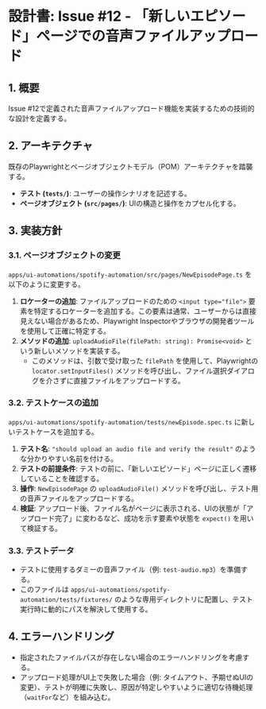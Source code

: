 # 設計書: Issue #12 - 「新しいエピソード」ページでの音声ファイルアップロード

## 1. 概要

Issue #12で定義された音声ファイルアップロード機能を実装するための技術的な設計を定義する。

## 2. アーキテクチャ

既存のPlaywrightとページオブジェクトモデル（POM）アーキテクチャを踏襲する。

- **テスト (`tests/`)**: ユーザーの操作シナリオを記述する。
- **ページオブジェクト (`src/pages/`)**: UIの構造と操作をカプセル化する。

## 3. 実装方針

### 3.1. ページオブジェクトの変更

`apps/ui-automations/spotify-automation/src/pages/NewEpisodePage.ts` を以下のように変更する。

1.  **ロケーターの追加**: ファイルアップロードのための `<input type="file">` 要素を特定するロケーターを追加する。この要素は通常、ユーザーからは直接見えない場合があるため、Playwright Inspectorやブラウザの開発者ツールを使用して正確に特定する。
2.  **メソッドの追加**: `uploadAudioFile(filePath: string): Promise<void>` という新しいメソッドを実装する。
    - このメソッドは、引数で受け取った `filePath` を使用して、Playwrightの `locator.setInputFiles()` メソッドを呼び出し、ファイル選択ダイアログを介さずに直接ファイルをアップロードする。

### 3.2. テストケースの追加

`apps/ui-automations/spotify-automation/tests/newEpisode.spec.ts` に新しいテストケースを追加する。

1.  **テスト名**: `"should upload an audio file and verify the result"` のような分かりやすい名前を付ける。
2.  **テストの前提条件**: テストの前に、「新しいエピソード」ページに正しく遷移していることを確認する。
3.  **操作**: `NewEpisodePage` の `uploadAudioFile()` メソッドを呼び出し、テスト用の音声ファイルをアップロードする。
4.  **検証**: アップロード後、ファイル名がページに表示される、UIの状態が「アップロード完了」に変わるなど、成功を示す要素や状態を `expect()` を用いて検証する。

### 3.3. テストデータ

- テストに使用するダミーの音声ファイル（例: `test-audio.mp3`）を準備する。
- このファイルは `apps/ui-automations/spotify-automation/tests/fixtures/` のような専用ディレクトリに配置し、テスト実行時に動的にパスを解決して使用する。

## 4. エラーハンドリング

- 指定されたファイルパスが存在しない場合のエラーハンドリングを考慮する。
- アップロード処理がUI上で失敗した場合（例: タイムアウト、予期せぬUIの変更）、テストが明確に失敗し、原因が特定しやすいように適切な待機処理（`waitFor`など）を組み込む。
